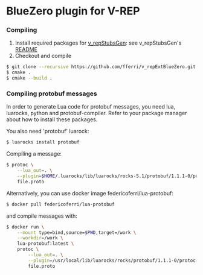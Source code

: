 # BlueZero plugin for V-REP

### Compiling

1. Install required packages for [v_repStubsGen](https://github.com/fferri/v_repStubsGen): see v_repStubsGen's [README](external/v_repStubsGen/README.md)
2. Checkout and compile
```sh
$ git clone --recursive https://github.com/fferri/v_repExtBlueZero.git
$ cmake .
$ cmake --build .
```

### Compiling protobuf messages

In order to generate Lua code for protobuf messages, you need lua, luarocks, python and protobuf-compiler. Refer to your package manager about how to install these packages.

You also need 'protobuf' luarock:

```sh
$ luarocks install protobuf
```

Compiling a message:

```sh
$ protoc \
    --lua_out=. \
    --plugin=$HOME/.luarocks/lib/luarocks/rocks-5.1/protobuf/1.1.1-0/protoc-plugin/protoc-gen-lua \
    file.proto
```

Alternatively, you can use docker image federicoferri/lua-protobuf:

```sh
$ docker pull federicoferri/lua-protobuf
```

and compile messages with:

```sh
$ docker run \
    --mount type=bind,source=$PWD,target=/work \
    --workdir=/work \
    lua-protobuf:latest \
    protoc \
        --lua_out=. \
        --plugin=/usr/local/lib/luarocks/rocks/protobuf/1.1.1-0/protoc-plugin/protoc-gen-lua \
        file.proto
```

